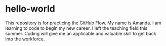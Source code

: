 # hello-world
This repository is for practicing the GitHub Flow.
My name is Amanda. I am learning to code to begin my new career. I left the teaching field this summer. Coding will give me an applicable and valuable skill to get back into the workforce.
